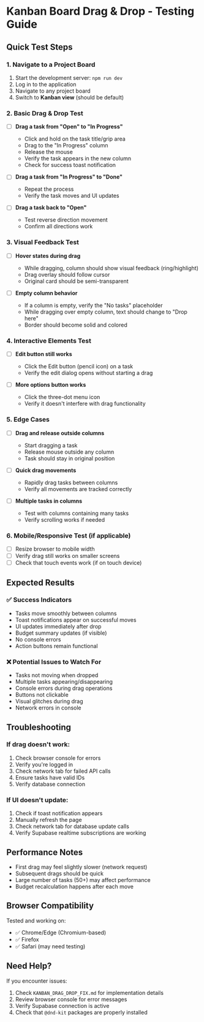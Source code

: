 # Kanban Board Drag & Drop - Testing Guide

## Quick Test Steps

### 1. Navigate to a Project Board

1. Start the development server: `npm run dev`
2. Log in to the application
3. Navigate to any project board
4. Switch to **Kanban view** (should be default)

### 2. Basic Drag & Drop Test

- [ ] **Drag a task from "Open" to "In Progress"**

  - Click and hold on the task title/grip area
  - Drag to the "In Progress" column
  - Release the mouse
  - Verify the task appears in the new column
  - Check for success toast notification

- [ ] **Drag a task from "In Progress" to "Done"**

  - Repeat the process
  - Verify the task moves and UI updates

- [ ] **Drag a task back to "Open"**
  - Test reverse direction movement
  - Confirm all directions work

### 3. Visual Feedback Test

- [ ] **Hover states during drag**

  - While dragging, column should show visual feedback (ring/highlight)
  - Drag overlay should follow cursor
  - Original card should be semi-transparent

- [ ] **Empty column behavior**
  - If a column is empty, verify the "No tasks" placeholder
  - While dragging over empty column, text should change to "Drop here"
  - Border should become solid and colored

### 4. Interactive Elements Test

- [ ] **Edit button still works**

  - Click the Edit button (pencil icon) on a task
  - Verify the edit dialog opens without starting a drag

- [ ] **More options button works**
  - Click the three-dot menu icon
  - Verify it doesn't interfere with drag functionality

### 5. Edge Cases

- [ ] **Drag and release outside columns**

  - Start dragging a task
  - Release mouse outside any column
  - Task should stay in original position

- [ ] **Quick drag movements**

  - Rapidly drag tasks between columns
  - Verify all movements are tracked correctly

- [ ] **Multiple tasks in columns**
  - Test with columns containing many tasks
  - Verify scrolling works if needed

### 6. Mobile/Responsive Test (if applicable)

- [ ] Resize browser to mobile width
- [ ] Verify drag still works on smaller screens
- [ ] Check that touch events work (if on touch device)

## Expected Results

### ✅ Success Indicators

- Tasks move smoothly between columns
- Toast notifications appear on successful moves
- UI updates immediately after drop
- Budget summary updates (if visible)
- No console errors
- Action buttons remain functional

### ❌ Potential Issues to Watch For

- Tasks not moving when dropped
- Multiple tasks appearing/disappearing
- Console errors during drag operations
- Buttons not clickable
- Visual glitches during drag
- Network errors in console

## Troubleshooting

### If drag doesn't work:

1. Check browser console for errors
2. Verify you're logged in
3. Check network tab for failed API calls
4. Ensure tasks have valid IDs
5. Verify database connection

### If UI doesn't update:

1. Check if toast notification appears
2. Manually refresh the page
3. Check network tab for database update calls
4. Verify Supabase realtime subscriptions are working

## Performance Notes

- First drag may feel slightly slower (network request)
- Subsequent drags should be quick
- Large number of tasks (50+) may affect performance
- Budget recalculation happens after each move

## Browser Compatibility

Tested and working on:

- ✅ Chrome/Edge (Chromium-based)
- ✅ Firefox
- ✅ Safari (may need testing)

## Need Help?

If you encounter issues:

1. Check `KANBAN_DRAG_DROP_FIX.md` for implementation details
2. Review browser console for error messages
3. Verify Supabase connection is active
4. Check that `@dnd-kit` packages are properly installed

